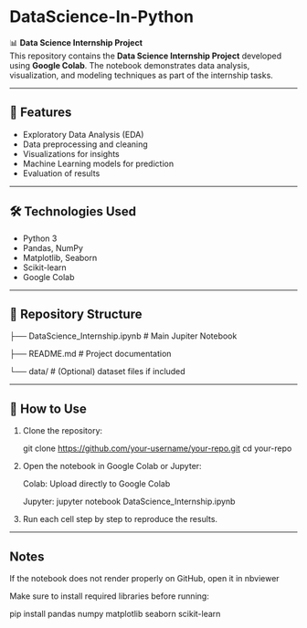 # DataScience-In-Python


📊 **Data Science Internship Project**  
This repository contains the **Data Science Internship Project** developed using **Google Colab**. The notebook demonstrates data analysis, visualization, and modeling techniques as part of the internship tasks.  

---

## 🚀 **Features**  
- Exploratory Data Analysis (EDA)  
- Data preprocessing and cleaning  
- Visualizations for insights  
- Machine Learning models for prediction  
- Evaluation of results  

---

## 🛠️ **Technologies Used**  
- Python 3  
- Pandas, NumPy  
- Matplotlib, Seaborn  
- Scikit-learn  
- Google Colab
  
---

## 📂 **Repository Structure**  

├── DataScience_Internship.ipynb # Main Jupiter Notebook

├── README.md # Project documentation

└── data/ # (Optional) dataset files if included

---

## 📖 **How to Use**  
1. Clone the repository:
   
   git clone https://github.com/your-username/your-repo.git
   cd your-repo
   
2. Open the notebook in Google Colab or Jupyter:

   Colab: Upload directly to Google Colab

   Jupyter:
   jupyter notebook DataScience_Internship.ipynb
   
3. Run each cell step by step to reproduce the results.

---

## **Notes**

If the notebook does not render properly on GitHub, open it in nbviewer

Make sure to install required libraries before running:

   pip install pandas numpy matplotlib seaborn scikit-learn



